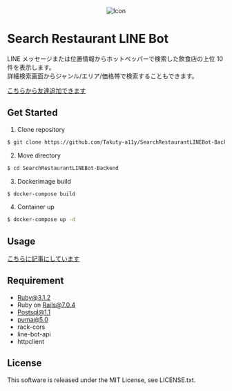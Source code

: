 <div align="center">
    <img src="https://user-images.githubusercontent.com/89084713/198834963-c79609f4-728a-4f62-b2b5-763f4abd5570.png" alt="Icon">
</div>

# Search Restaurant LINE Bot

LINE メッセージまたは位置情報からホットペッパーで検索した飲食店の上位 10
件を表示します。<br>
詳細検索画面からジャンル/エリア/価格帯で検索することもできます。

[こちらから友達追加できます](https://lin.ee/pISheJz)

## Get Started

1. Clone repository

```bash
$ git clone https://github.com/Takuty-a11y/SearchRestaurantLINEBot-Backend.git
```

2. Move directory

```bash
$ cd SearchRestaurantLINEBot-Backend
```

3. Dockerimage build

```bash
$ docker-compose build
```

4. Container up

```bash
$ docker-compose up -d
```

## Usage

[こちらに記事にしています](https://zenn.dev/takuty/articles/4059831fdb7c6d)

## Requirement

- Ruby@3.1.2
- Ruby on Rails@7.0.4
- Postsql@1.1
- puma@5.0
- rack-cors
- line-bot-api
- httpclient

## License

This software is released under the MIT License, see LICENSE.txt.
